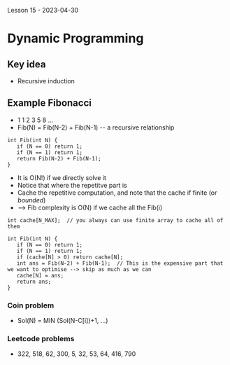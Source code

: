 Lesson 15 - 2023-04-30
# Dynamic Programming

## Key idea
* Recursive induction

## Example Fibonacci 
* 1 1 2 3 5 8 ...
* Fib(N) = Fib(N-2) + Fib(N-1) -- a recursive relationship

```
int Fib(int N) {
   if (N == 0) return 1;
   if (N == 1) return 1;
   return Fib(N-2) + Fib(N-1);
}
```
* It is O(N!) if we directly solve it 
* Notice that where the repetitve part is 
* Cache the repetitive computation, and note that the cache if finite (or *bounded*)
* --> Fib complexity is O(N) if we cache all the Fib(i)

```
int cache[N_MAX];  // you always can use finite array to cache all of them

int Fib(int N) {
   if (N == 0) return 1;
   if (N == 1) return 1;
   if (cache[N] > 0) return cache[N];
   int ans = Fib(N-2) + Fib(N-1);  // This is the expensive part that we want to optimise --> skip as much as we can
   cache[N] = ans;
   return ans;   
}
```

### Coin problem
* Sol(N) = MIN (Sol(N-C[i])+1, ...)

### Leetcode problems
* 322, 518, 62, 300, 5, 32, 53, 64, 416, 790
